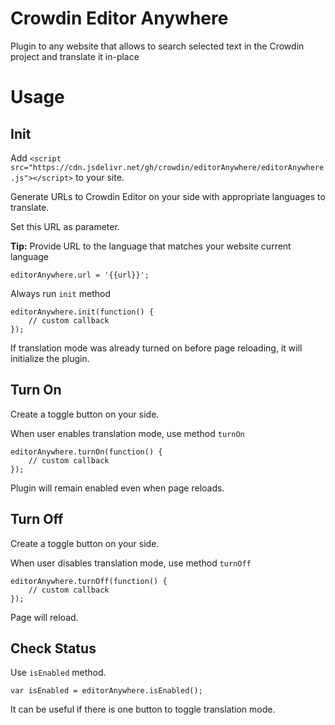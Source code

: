 # Crowdin Editor Anywhere

Plugin to any website that allows to search selected text in the Crowdin project and translate it in-place

# Usage

## Init

Add `<script src="https://cdn.jsdelivr.net/gh/crowdin/editorAnywhere/editorAnywhere.js"></script>` to your site.

Generate URLs to Crowdin Editor on your side with appropriate languages to translate.

Set this URL as parameter. 

**Tip:** Provide URL to the language that matches your website current language

    editorAnywhere.url = '{{url}}';

Always run `init` method

    editorAnywhere.init(function() {
        // custom callback
    });

If translation mode was already turned on before page reloading, it will initialize the plugin. 

## Turn On

Create a toggle button on your side.

When user enables translation mode, use method `turnOn`

    editorAnywhere.turnOn(function() {
        // custom callback
    });

Plugin will remain enabled even when page reloads.

## Turn Off

Create a toggle button on your side.

When user disables translation mode, use method `turnOff`

    editorAnywhere.turnOff(function() {
        // custom callback
    });

Page will reload.

## Check Status

Use `isEnabled` method.

    var isEnabled = editorAnywhere.isEnabled();

It can be useful if there is one button to toggle translation mode.
